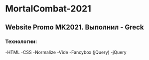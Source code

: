 # MortalCombat-2021
## Website Promo MK2021. Выполнил - Greck 
### Технологии:
-HTML
-CSS
-Normalize
-Vide
-Fancybox (jQuery)
-jQuery
